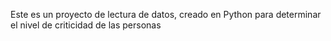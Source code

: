 Este es un proyecto de lectura de datos, creado en Python para determinar el nivel de criticidad de las personas
